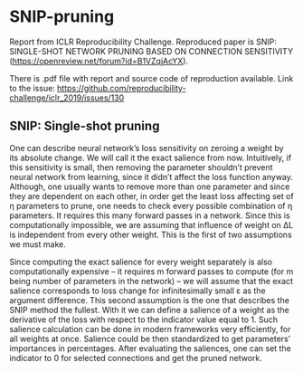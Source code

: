 # SNIP-pruning

Report from ICLR Reproducibility Challenge.
Reproduced paper is SNIP: SINGLE-SHOT NETWORK PRUNING BASED ON CONNECTION SENSITIVITY (https://openreview.net/forum?id=B1VZqjAcYX).

There is .pdf file with report and source code of reproduction available. 
Link to the issue: https://github.com/reproducibility-challenge/iclr_2019/issues/130



## SNIP: Single-shot pruning

One can describe neural network’s loss sensitivity on zeroing a weight by its absolute change. We will call it the exact salience from now. Intuitively, if this sensitivity is small, then removing the parameter shouldn’t prevent neural network from learning, since it didn’t affect the loss function anyway. Although, one usually wants to remove more than one parameter and since they are dependent on each other, in order get the least loss affecting set of η parameters to prune, one needs to check every possible combination of η parameters. It requires this many forward passes in a network. Since this is computationally impossible, we are assuming that influence of weight on ∆L is independent from every other weight. This is the first of two assumptions we must make.

Since computing the exact salience for every weight separately is also computationally expensive – it requires m forward passes to compute (for m being number of parameters in the network) – we will assume that the exact salience corresponds to loss change for infinitesimally small ε as the argument difference. This second assumption is the one that describes the SNIP method the fullest. With it we can define a salience of a weight as the derivative of the loss with respect to the indicator value equal to 1. Such salience calculation can be done in modern frameworks very efficiently, for all weights at once. Salience could be then standardized to get parameters’ importances in percentages. After evaluating the saliences, one can set the indicator to 0 for selected connections and get the pruned network.
